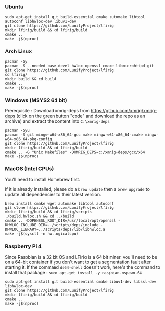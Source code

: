 ### Ubuntu 

```
sudo apt-get install git build-essential cmake automake libtool autoconf libhwloc-dev libuv1-dev
git clone https://github.com/LunifyProject/lfirig
mkdir lfirig/build && cd lfirig/build
cmake ..
make -j$(nproc)
```

### Arch Linux


```
pacman -Sy
pacman -S --needed base-devel hwloc openssl cmake libmicrohttpd git
git clone https://github.com/LunifyProject/lfirig
cd lfirig/
mkdir build && cd build
cmake ..
make -j$(nproc)
```


### Windows (MSYS2 64 bit)

Prerequisite : Download xmrig-deps from https://github.com/xmrig/xmrig-deps (click on the green button "code" and download the repo as an archive) and extract the content into `C:\xmrig-deps`

```
pacman -Syu
pacman -S git mingw-w64-x86_64-gcc make mingw-w64-x86_64-cmake mingw-w64-x86_64-pkg-config 
git clone https://github.com/LunifyProject/lfirig
mkdir lfirig/build && cd lfirig/build
cmake .. -G "Unix Makefiles" -DXMRIG_DEPS=c:/xmrig-deps/gcc/x64
make -j$(nproc)
```

### MacOS (Intel CPUs)

You'll need to install Homebrew first. 

If it is already installed, please do a `brew update` then a `brew upgrade` to update all dependencies to their latest version.

```
brew install cmake wget automake libtool autoconf
git clone https://github.com/LunifyProject/lfirig
mkdir lfirig/build && cd lfirig/scripts
./build.hwloc.sh && cd ../build
cmake .. -DOPENSSL_ROOT_DIR=/usr/local/opt/openssl -DHWLOC_INCLUDE_DIR=../scripts/deps/include -DHWLOC_LIBRARY=../scripts/deps/lib/libhwloc.a
make -j$(sysctl -n hw.logicalcpu)
```

### Raspberry Pi 4

Since Raspbian is a 32 bit OS and LFIrig is a 64 bit miner, you'll need to be on a 64-bit container if you don't want to get a segmentation fault after starting it.
If the command `ds64-shell` doesn't work, here's the command to install that package : ``sudo apt-get install -y raspbian-nspawn-64``

```
sudo apt-get install git build-essential cmake libuv1-dev libssl-dev libhwloc-dev
git clone https://github.com/LunifyProject/lfirig
mkdir lfirig/build && cd lfirig/build
cmake ..
make -j$(nproc)
```
